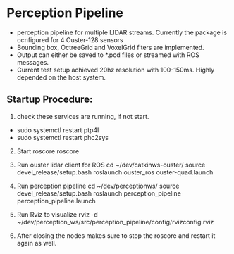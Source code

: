 # Perception Pipeline

* perception pipeline for multiple LIDAR streams. Currently the package is ocnfigured for 4 Ouster-128 sensors
* Bounding box, OctreeGrid and VoxelGrid fiters are implemented.
* Output can either be saved to *.pcd files or streamed with ROS messages.
* Current test setup achieved 20hz resolution with 100-150ms. Highly depended on the host system. 

## Startup Procedure:

1. check these services are running, if not start.
* sudo systemctl restart ptp4l
* sudo systemctl restart phc2sys

2. Start roscore
roscore

3. Run ouster lidar client for ROS 
cd ~/dev/catkinws-ouster/
source devel_release/setup.bash
roslaunch ouster_ros ouster-quad.launch 

4. Run perception pipeline
cd ~/dev/perceptionws/
source devel_release/setup.bash
roslaunch perception_pipeline perception_pipeline.launch

5. Run Rviz to visualize
rviz -d ~/dev/perception_ws/src/perception_pipeline/config/rvizconfig.rviz

6. After closing the nodes makes sure to stop the roscore and restart it again as well.
